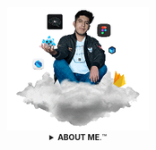 <div align="center">
<a href="http://www.bastndev.com/">
<img width="50%" src="@bastndev/IMG/Gif/gohit.gif" title="bastndev.com">
</a>
</div>


<!-- code IMG -->
<details >
<summary align="center" open><b>ABOUT ME</b>.™</summary>
<!-- </br> -->
<div >
<img align="left" width="15%" src="@bastndev/IMG/blok.png"/>
<img align="right" width="15%" src="@bastndev/IMG/blok.png"/>
  <h6>
    Hey, I'm <a href="https://www.linkedin.com/in/bastndev/">Gohit bastian </a>and I'm from Peru 🇵🇪. Currently, I'm working<a href="https://www.bastndev.com/"> @bastndev </a>. In my personal projects .I'm interested in developing applications that have integrated artificial intelligence. If you want me to be part of your development team, you can contact me. 
  </h6>
  <h6 align="center">
  ➥ My interests: | • Singapore | • Mobile Development | • Artificial Intelligence | • UI/UX
    </h6>
</div>

<!-- <h1 align="center">Github Metrics </h1> -->
[![Ashutosh's github activity graph](https://github-readme-activity-graph.vercel.app/graph?username=bastndev&bg_color=0d1117&color=ffffff&line=00b3ff&point=f9fafa&area=true&hide_border=true)](https://github.com/ashutosh00710/github-readme-activity-graph)



<div >
<p><img align="left" width="20%" src="https://profile-counter.glitch.me/{bastndev}/count.svg"/></p>
<p><img align="right" width="20%" src="https://profile-counter.glitch.me/{bastndev}/count.svg"/></p>
<h6 >Our team is composed of passionate developers dedicated to customizing and providing exclusive materials for your GitHub profile. Here, you will find a wide range of resources that will help you stand out and enhance your presence on this collaborative development platform. From custom themes to project templates, we are committed to providing you with the necessary tools.</h6>



</div>

</details>

